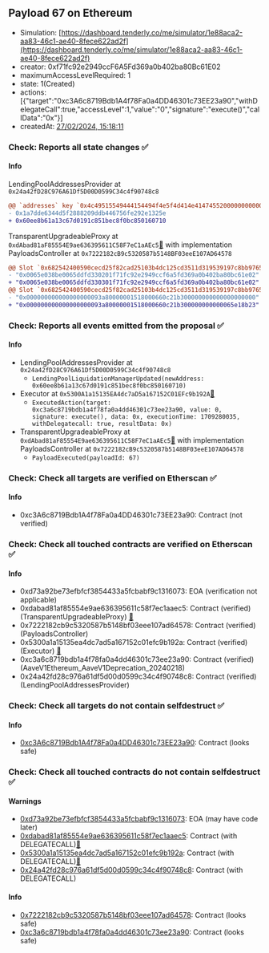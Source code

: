 ## Payload 67 on Ethereum

- Simulation: [https://dashboard.tenderly.co/me/simulator/1e88aca2-aa83-46c1-ae40-8fece622ad2f](https://dashboard.tenderly.co/me/simulator/1e88aca2-aa83-46c1-ae40-8fece622ad2f)
- creator: 0xf71fc92e2949ccF6A5Fd369a0b402ba80Bc61E02
- maximumAccessLevelRequired: 1
- state: 1(Created)
- actions: [{"target":"0xc3A6c8719Bdb1A4f78Fa0a4DD46301c73EE23a90","withDelegateCall":true,"accessLevel":1,"value":"0","signature":"execute()","callData":"0x"}]
- createdAt: [27/02/2024, 15:18:11](https://etherscan.io/tx/0x6ddbe2aef2e1bd92455816600d4c48995876878df3e97bd0dd3bc7043a3c6812)

### Check: Reports all state changes :white_check_mark:

#### Info


LendingPoolAddressesProvider at `0x24a42fD28C976A61Df5D00D0599C34c4f90748c8`
```diff
@@ `addresses` key `0x4c49515549444154494f4e5f4d414e4147455200000000000000000000000000` @@
- 0x1a7dde6344d5f2888209ddb446756fe292e1325e
+ 0x60ee8b61a13c67d0191c851bec8f0bc850160710

```

TransparentUpgradeableProxy at `0xdAbad81aF85554E9ae636395611C58F7eC1aAEc5`[:ghost:](https://github.com/bgd-labs/aave-address-book "GovernanceV3Ethereum.PAYLOADS_CONTROLLER") with implementation PayloadsController at `0x7222182cB9c5320587b5148BF03eeE107AD64578`
```diff
@@ Slot `0x682542400590cecd25f82cad25103b4dc125cd3511d319539197c8bb9765a74f` @@
- "0x0065e038be0065ddfd330201f71fc92e2949ccf6a5fd369a0b402ba80bc61e02"
+ "0x0065e038be0065ddfd330301f71fc92e2949ccf6a5fd369a0b402ba80bc61e02"
@@ Slot `0x682542400590cecd25f82cad25103b4dc125cd3511d319539197c8bb9765a750` @@
- "0x000000000000000000093a80000001518000660c21b300000000000000000000"
+ "0x000000000000000000093a80000001518000660c21b300000000000065e18b23"
```


### Check: Reports all events emitted from the proposal :white_check_mark:

#### Info

- LendingPoolAddressesProvider at `0x24a42fD28C976A61Df5D00D0599C34c4f90748c8`
  - `LendingPoolLiquidationManagerUpdated(newAddress: 0x60ee8b61a13c67d0191c851bec8f0bc850160710)`
- Executor at `0x5300A1a15135EA4dc7aD5a167152C01EFc9b192A`[:ghost:](https://github.com/bgd-labs/aave-address-book "AaveV2Ethereum.POOL_ADMIN, AaveV2EthereumAMM.POOL_ADMIN, AaveV3Ethereum.ACL_ADMIN, GovernanceV3Ethereum.EXECUTOR_LVL_1")
  - `ExecutedAction(target: 0xc3a6c8719bdb1a4f78fa0a4dd46301c73ee23a90, value: 0, signature: execute(), data: 0x, executionTime: 1709280035, withDelegatecall: true, resultData: 0x)`
- TransparentUpgradeableProxy at `0xdAbad81aF85554E9ae636395611C58F7eC1aAEc5`[:ghost:](https://github.com/bgd-labs/aave-address-book "GovernanceV3Ethereum.PAYLOADS_CONTROLLER") with implementation PayloadsController at `0x7222182cB9c5320587b5148BF03eeE107AD64578`
  - `PayloadExecuted(payloadId: 67)`

### Check: Check all targets are verified on Etherscan :white_check_mark:

#### Info

- 0xc3A6c8719Bdb1A4f78Fa0a4DD46301c73EE23a90: Contract (not verified) 

### Check: Check all touched contracts are verified on Etherscan :white_check_mark:

#### Info

- 0xd73a92be73efbfcf3854433a5fcbabf9c1316073: EOA (verification not applicable)
- 0xdabad81af85554e9ae636395611c58f7ec1aaec5: Contract (verified) (TransparentUpgradeableProxy) [:ghost:](https://github.com/bgd-labs/aave-address-book "GovernanceV3Ethereum.PAYLOADS_CONTROLLER")
- 0x7222182cb9c5320587b5148bf03eee107ad64578: Contract (verified) (PayloadsController) 
- 0x5300a1a15135ea4dc7ad5a167152c01efc9b192a: Contract (verified) (Executor) [:ghost:](https://github.com/bgd-labs/aave-address-book "AaveV2Ethereum.POOL_ADMIN, AaveV2EthereumAMM.POOL_ADMIN, AaveV3Ethereum.ACL_ADMIN, GovernanceV3Ethereum.EXECUTOR_LVL_1")
- 0xc3a6c8719bdb1a4f78fa0a4dd46301c73ee23a90: Contract (verified) (AaveV1Ethereum_AaveV1Deprecation_20240218) 
- 0x24a42fd28c976a61df5d00d0599c34c4f90748c8: Contract (verified) (LendingPoolAddressesProvider) 

### Check: Check all targets do not contain selfdestruct :white_check_mark:

#### Info

- [0xc3A6c8719Bdb1A4f78Fa0a4DD46301c73EE23a90](https://etherscan.io/address/0xc3A6c8719Bdb1A4f78Fa0a4DD46301c73EE23a90): Contract (looks safe)

### Check: Check all touched contracts do not contain selfdestruct :white_check_mark:

#### Warnings

- [0xd73a92be73efbfcf3854433a5fcbabf9c1316073](https://etherscan.io/address/0xd73a92be73efbfcf3854433a5fcbabf9c1316073): EOA (may have code later)
- [0xdabad81af85554e9ae636395611c58f7ec1aaec5](https://etherscan.io/address/0xdabad81af85554e9ae636395611c58f7ec1aaec5): Contract (with DELEGATECALL)[:ghost:](https://github.com/bgd-labs/aave-address-book "GovernanceV3Ethereum.PAYLOADS_CONTROLLER")
- [0x5300a1a15135ea4dc7ad5a167152c01efc9b192a](https://etherscan.io/address/0x5300a1a15135ea4dc7ad5a167152c01efc9b192a): Contract (with DELEGATECALL)[:ghost:](https://github.com/bgd-labs/aave-address-book "AaveV2Ethereum.POOL_ADMIN, AaveV2EthereumAMM.POOL_ADMIN, AaveV3Ethereum.ACL_ADMIN, GovernanceV3Ethereum.EXECUTOR_LVL_1")
- [0x24a42fd28c976a61df5d00d0599c34c4f90748c8](https://etherscan.io/address/0x24a42fd28c976a61df5d00d0599c34c4f90748c8): Contract (with DELEGATECALL)

#### Info

- [0x7222182cb9c5320587b5148bf03eee107ad64578](https://etherscan.io/address/0x7222182cb9c5320587b5148bf03eee107ad64578): Contract (looks safe)
- [0xc3a6c8719bdb1a4f78fa0a4dd46301c73ee23a90](https://etherscan.io/address/0xc3a6c8719bdb1a4f78fa0a4dd46301c73ee23a90): Contract (looks safe)

